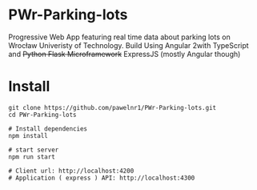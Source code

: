 # PWr-Parking-lots
Progressive Web App featuring real time data about parking lots on Wrocław Univeristy of Technology. Build Using Angular 2with TypeScript and ~~Python Flask Microframework~~ ExpressJS (mostly Angular though) 


# Install
```
git clone https://github.com/pawelnr1/PWr-Parking-lots.git
cd PWr-Parking-lots

# Install dependencies
npm install

# start server
npm run start

# Client url: http://localhost:4200
# Application ( express ) API: http://localhost:4300
```
